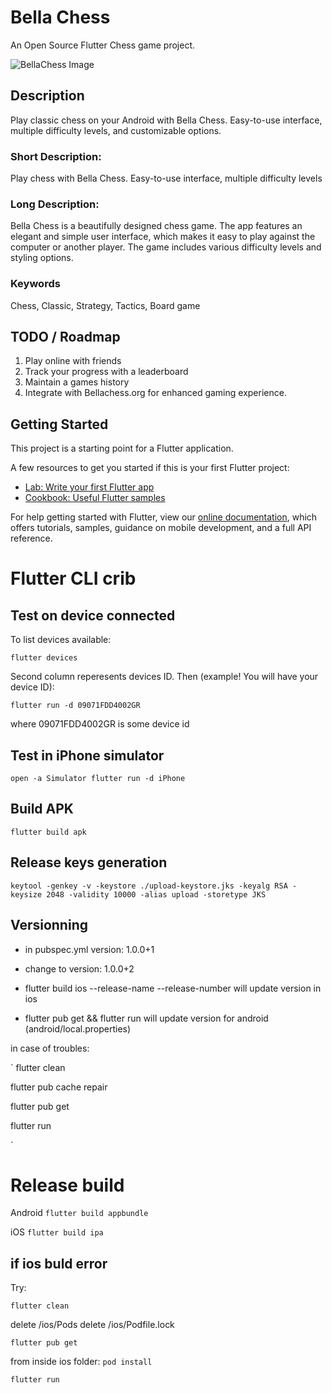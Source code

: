 # Bella Chess

An Open Source Flutter Chess game project.

![BellaChess Image](https://firebasestorage.googleapis.com/v0/b/smrt16-d1904.appspot.com/o/1024x500.jpg?alt=media&token=c5f4bb66-662d-4e03-9d28-a96b06a1e132)

## Description 

Play classic chess on your Android with Bella Chess. Easy-to-use interface, multiple difficulty levels, and customizable options.

### Short Description:
Play chess with Bella Chess. Easy-to-use interface, multiple difficulty levels

### Long Description:
Bella Chess is a beautifully designed chess game. The app features an elegant and simple user interface, which makes it easy to play against the computer or another player. The game includes various difficulty levels and styling options.

### Keywords 

Chess, Classic, Strategy, Tactics, Board game



## TODO / Roadmap
1. Play online with friends
2. Track your progress with a leaderboard
3. Maintain a games history
4. Integrate with Bellachess.org for enhanced gaming experience.

## Getting Started

This project is a starting point for a Flutter application.

A few resources to get you started if this is your first Flutter project:

- [Lab: Write your first Flutter app](https://flutter.dev/docs/get-started/codelab)
- [Cookbook: Useful Flutter samples](https://flutter.dev/docs/cookbook)

For help getting started with Flutter, view our
[online documentation](https://flutter.dev/docs), which offers tutorials,
samples, guidance on mobile development, and a full API reference.

# Flutter CLI crib

## Test on device connected

To list devices available:

`
flutter devices
`

Second column reperesents devices ID. Then (example! You will have your device ID):

`
flutter run -d 09071FDD4002GR
`

where 09071FDD4002GR is some device id


 ## Test in iPhone simulator

`
open -a Simulator
flutter run -d iPhone
`


## Build APK

`
flutter build apk
`

## Release keys generation

`
keytool -genkey -v -keystore ./upload-keystore.jks -keyalg RSA -keysize 2048 -validity 10000 -alias upload -storetype JKS
`


## Versionning

* in pubspec.yml version: 1.0.0+1

* change to version: 1.0.0+2

* flutter build ios --release-name --release-number will update version in ios

* flutter pub get && flutter run will update version for android (android/local.properties)

in case of troubles:

`
flutter clean

flutter pub cache repair 

flutter pub get 

flutter run

`

# Release build

Android 
`
flutter build appbundle 
`

iOS
`
flutter build ipa
`

## if ios buld error

Try:

`
flutter clean
`

delete /ios/Pods
delete /ios/Podfile.lock

`
flutter pub get
`

from inside ios folder: `pod install`

`
flutter run
`

